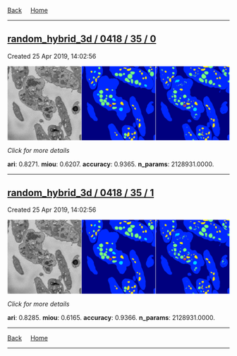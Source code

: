
[Back](..)&nbsp;&nbsp;&nbsp;&nbsp;&nbsp;[Home](https://leapmanlab.github.io/snapshots)

---

<div class="summary"><a href="0"><h2>random_hybrid_3d / 0418 / 35 / 0</h2></a><p>Created 25 Apr 2019, 14:02:56
</p><a href="0"><img src="0/media/summary.png" align="center"></a><p>
<i>Click for more details</i>
</p></div>

**ari**: 0.8271. **miou**: 0.6207. **accuracy**: 0.9365. **n_params**: 2128931.0000. 

---

<div class="summary"><a href="1"><h2>random_hybrid_3d / 0418 / 35 / 1</h2></a><p>Created 25 Apr 2019, 14:02:56
</p><a href="1"><img src="1/media/summary.png" align="center"></a><p>
<i>Click for more details</i>
</p></div>

**ari**: 0.8285. **miou**: 0.6165. **accuracy**: 0.9366. **n_params**: 2128931.0000. 

---

[Back](..)&nbsp;&nbsp;&nbsp;&nbsp;&nbsp;[Home](https://leapmanlab.github.io/snapshots)

---